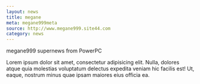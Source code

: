```yaml
---
layout: news
title: megane
meta: megane999meta
source: http://www.megane999.site44.com
category: news
---
```


megane999 supernews from PowerPC

Lorem ipsum dolor sit amet, consectetur adipisicing elit. Nulla, dolores atque quia molestias voluptatum delectus expedita veniam hic facilis est! Ut, eaque, nostrum minus quae ipsam maiores eius officia ea.